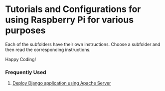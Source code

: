 # Tutorials and Configurations for using Raspberry Pi for various purposes

Each of the subfolders have their own instructions. Choose a subfolder and then read the corresponding instructions.

Happy Coding!


### Frequently Used 
1. [Deploy Django application using Apache Server](./django-server/apache/)